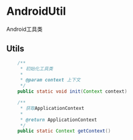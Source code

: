 # AndroidUtil
Android工具类

## Utils

```java
	/**
     * 初始化工具类
     *
     * @param context 上下文
     */
    public static void init(Context context)
```

```java
	/**
     * 获取ApplicationContext
     *
     * @return ApplicationContext
     */
    public static Context getContext()
```
